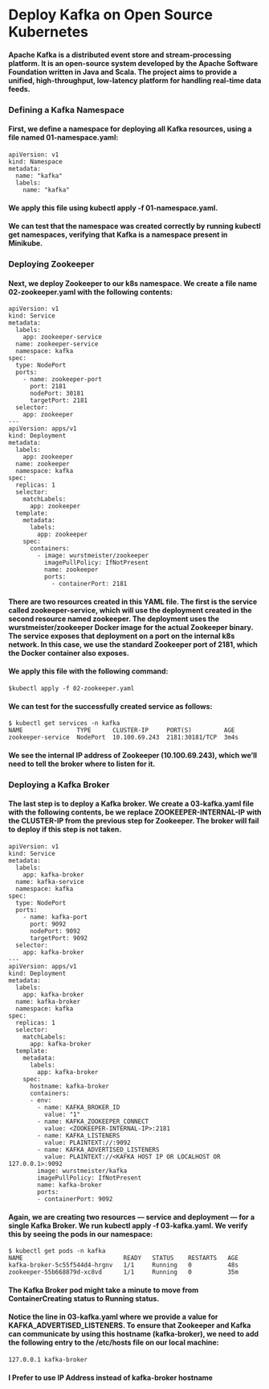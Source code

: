 # Deploy Kafka on Open Source Kubernetes
#### Apache Kafka is a distributed event store and stream-processing platform. It is an open-source system developed by the Apache Software Foundation written in Java and Scala. The project aims to provide a unified, high-throughput, low-latency platform for handling real-time data feeds.

### Defining a Kafka Namespace
#### First, we define a namespace for deploying all Kafka resources, using a file named 01-namespace.yaml:

```
apiVersion: v1
kind: Namespace
metadata:
  name: "kafka"
  labels:
    name: "kafka"
```

#### We apply this file using kubectl apply -f 01-namespace.yaml.

#### We can test that the namespace was created correctly by running kubectl get namespaces, verifying that Kafka is a namespace present in Minikube.

### Deploying Zookeeper
#### Next, we deploy Zookeeper to our k8s namespace. We create a file name 02-zookeeper.yaml with the following contents:
```
apiVersion: v1
kind: Service
metadata:
  labels:
    app: zookeeper-service
  name: zookeeper-service
  namespace: kafka
spec:
  type: NodePort
  ports:
    - name: zookeeper-port
      port: 2181
      nodePort: 30181
      targetPort: 2181
  selector:
    app: zookeeper
---
apiVersion: apps/v1
kind: Deployment
metadata:
  labels:
    app: zookeeper
  name: zookeeper
  namespace: kafka
spec:
  replicas: 1
  selector:
    matchLabels:
      app: zookeeper
  template:
    metadata:
      labels:
        app: zookeeper
    spec:
      containers:
        - image: wurstmeister/zookeeper
          imagePullPolicy: IfNotPresent
          name: zookeeper
          ports:
            - containerPort: 2181
```
#### There are two resources created in this YAML file. The first is the service called zookeeper-service, which will use the deployment created in the second resource named zookeeper. The deployment uses the wurstmeister/zookeeper Docker image for the actual Zookeeper binary. The service exposes that deployment on a port on the internal k8s network. In this case, we use the standard Zookeeper port of 2181, which the Docker container also exposes.

#### We apply this file with the following command: 

```
$kubectl apply -f 02-zookeeper.yaml

```
#### We can test for the successfully created service as follows:
```
$ kubectl get services -n kafka
NAME               TYPE      CLUSTER-IP     PORT(S)         AGE
zookeeper-service  NodePort  10.100.69.243  2181:30181/TCP  3m4s
```
#### We see the internal IP address of Zookeeper (10.100.69.243), which we’ll need to tell the broker where to listen for it.

### Deploying a Kafka Broker

#### The last step is to deploy a Kafka broker. We create a 03-kafka.yaml file with the following contents, be we replace ZOOKEEPER-INTERNAL-IP with the CLUSTER-IP from the previous step for Zookeeper. The broker will fail to deploy if this step is not taken.

```
apiVersion: v1
kind: Service
metadata:
  labels:
    app: kafka-broker
  name: kafka-service
  namespace: kafka
spec:
  type: NodePort
  ports:
    - name: kafka-port
      port: 9092
      nodePort: 9092
      targetPort: 9092
  selector:
    app: kafka-broker
---
apiVersion: apps/v1
kind: Deployment
metadata:
  labels:
    app: kafka-broker
  name: kafka-broker
  namespace: kafka
spec:
  replicas: 1
  selector:
    matchLabels:
      app: kafka-broker
  template:
    metadata:
      labels:
        app: kafka-broker
    spec:
      hostname: kafka-broker
      containers:
      - env:
        - name: KAFKA_BROKER_ID
          value: "1"
        - name: KAFKA_ZOOKEEPER_CONNECT
          value: <ZOOKEEPER-INTERNAL-IP>:2181
        - name: KAFKA_LISTENERS
          value: PLAINTEXT://:9092
        - name: KAFKA_ADVERTISED_LISTENERS
          value: PLAINTEXT://<KAFKA HOST IP OR LOCALHOST OR 127.0.0.1>:9092
        image: wurstmeister/kafka
        imagePullPolicy: IfNotPresent
        name: kafka-broker
        ports:
        - containerPort: 9092

```
#### Again, we are creating two resources — service and deployment — for a single Kafka Broker. We run kubectl apply -f 03-kafka.yaml. We verify this by seeing the pods in our namespace:

```
$ kubectl get pods -n kafka
NAME                            READY   STATUS    RESTARTS   AGE
kafka-broker-5c55f544d4-hrgnv   1/1     Running   0          48s
zookeeper-55b668879d-xc8vd      1/1     Running   0          35m
```

#### The Kafka Broker pod might take a minute to move from ContainerCreating status to Running status.
#### Notice the line in 03-kafka.yaml where we provide a value for KAFKA_ADVERTISED_LISTENERS. To ensure that Zookeeper and Kafka can communicate by using this hostname (kafka-broker), we need to add the following entry to the /etc/hosts file on our local machine:
```
127.0.0.1 kafka-broker
```

#### I Prefer to use IP Address instead of kafka-broker hostname
